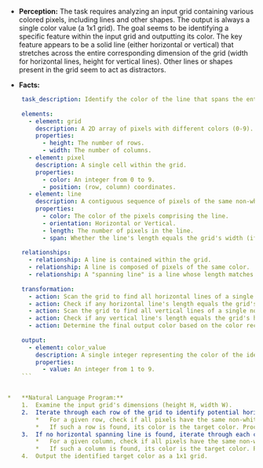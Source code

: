 *   **Perception:** The task requires analyzing an input grid containing various colored pixels, including lines and other shapes. The output is always a single color value (a 1x1 grid). The goal seems to be identifying a specific feature within the input grid and outputting its color. The key feature appears to be a solid line (either horizontal or vertical) that stretches across the entire corresponding dimension of the grid (width for horizontal lines, height for vertical lines). Other lines or shapes present in the grid seem to act as distractors.

*   **Facts:**
    
```yaml
    task_description: Identify the color of the line that spans the entire grid dimension.
    
    elements:
      - element: grid
        description: A 2D array of pixels with different colors (0-9).
        properties:
          - height: The number of rows.
          - width: The number of columns.
      - element: pixel
        description: A single cell within the grid.
        properties:
          - color: An integer from 0 to 9.
          - position: (row, column) coordinates.
      - element: line
        description: A contiguous sequence of pixels of the same non-white color, either horizontally or vertically aligned.
        properties:
          - color: The color of the pixels comprising the line.
          - orientation: Horizontal or Vertical.
          - length: The number of pixels in the line.
          - span: Whether the line's length equals the grid's width (if horizontal) or height (if vertical).
    
    relationships:
      - relationship: A line is contained within the grid.
      - relationship: A line is composed of pixels of the same color.
      - relationship: A "spanning line" is a line whose length matches the grid dimension corresponding to its orientation (width for horizontal, height for vertical).
    
    transformation:
      - action: Scan the grid to find all horizontal lines of a single non-white color.
      - action: Check if any horizontal line's length equals the grid's width. If found, record its color.
      - action: Scan the grid to find all vertical lines of a single non-white color.
      - action: Check if any vertical line's length equals the grid's height. If found, record its color.
      - action: Determine the final output color based on the color recorded from the spanning line (either horizontal or vertical). The examples suggest only one such line exists per input.
    
    output:
      - element: color_value
        description: A single integer representing the color of the identified spanning line.
        properties:
          - value: An integer from 1 to 9.
    ```


*   **Natural Language Program:**
    1.  Examine the input grid's dimensions (height H, width W).
    2.  Iterate through each row of the grid to identify potential horizontal spanning lines:
        *   For a given row, check if all pixels have the same non-white color.
        *   If such a row is found, its color is the target color. Proceed to step 4.
    3.  If no horizontal spanning line is found, iterate through each column of the grid to identify potential vertical spanning lines:
        *   For a given column, check if all pixels have the same non-white color.
        *   If such a column is found, its color is the target color. Proceed to step 4.
    4.  Output the identified target color as a 1x1 grid.